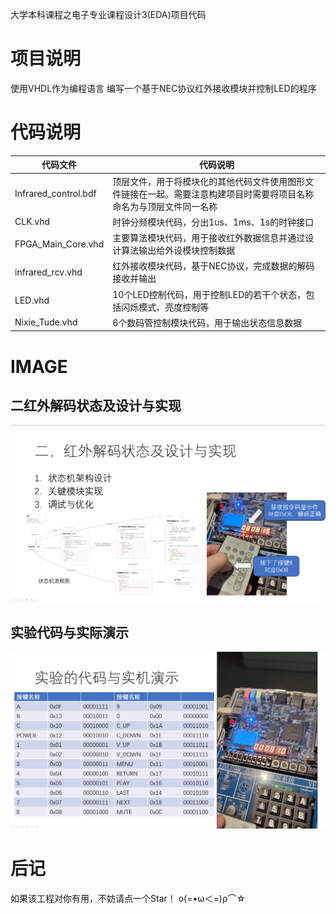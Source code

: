 大学本科课程之电子专业课程设计3(EDA)项目代码

# 项目说明
使用VHDL作为编程语言
编写一个基于NEC协议红外接收模块并控制LED的程序

# 代码说明

| 代码文件                 | 代码说明                                                       |
| -------------------- | ---------------------------------------------------------- |
| Infrared_control.bdf | 顶层文件，用于将模块化的其他代码文件使用图形文件链接在一起。需要注意构建项目时需要将项目名称命名为与顶层文件同一名称 |
| CLK.vhd              | 时钟分频模块代码，分出1us、1ms、1s的时钟接口                                 |
| FPGA_Main_Core.vhd   | 主要算法模块代码，用于接收红外数据信息并通过设计算法输出给外设模块控制数据                      |
| infrared_rcv.vhd     | 红外接收模块代码，基于NEC协议，完成数据的解码接收并输出                              |
| LED.vhd              | 10个LED控制代码，用于控制LED的若干个状态，包括闪烁模式、亮度控制等                      |
| Nixie_Tude.vhd       | 6个数码管控制模块代码，用于输出状态信息数据                                     |

# IMAGE

## 二红外解码状态及设计与实现

![image](/IMAGE/2.0二红外解码状态及设计与实现.png)

## 实验代码与实际演示

![image](/IMAGE/4.1实验代码与实际演示.png)

# 后记
如果该工程对你有用，不妨请点一个Star！
ο(=•ω＜=)ρ⌒☆
